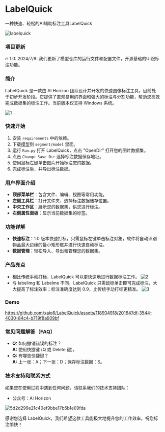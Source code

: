 # LabelQuick
一种快速、轻松的AI辅助标注工具LabelQuick

![labelquick](https://github.com/xaio6/LabelQuick/assets/118904918/144686bc-7b64-4cf6-bad9-fc389fd0817d)


### 项目更新
🔥 1.0: 2024/7/8: 我们更新了模型仓库的运行文件和配置文件，开源基础的UI跟标注功能。

### 简介
LabelQuick 是一款由 AI Horizon 团队设计并开发的快速图像标注工具，目前处于初步开发阶段。它提供了直观易用的界面和强大的标注与分割功能，帮助您高效完成数据集的标注工作。当前版本仅支持 Windows 系统。

![1](https://github.com/xaio6/LabelQuick/assets/118904918/bd06d644-7dbf-4240-89e7-1b55c7a7679a)


### 快速开始
1. 安装 `requirements` 中的依赖。
2. 下载[模型](https://pan.baidu.com/s/16xAgfkCgpDHR9eo2xoUIaQ?pwd=AIHZ)到 `segment/model` 里面。
3. 运行 `Run.py` 打开 LabelQuick，点击 "OpenDir" 打开您的图片数据集。
4. 点击 `Change Save Dir` 选择标注数据保存地址。
5. 使用鼠标左键单击图片开始标注您的数据。
7. 完成标注后，并导出标注数据。

### 用户界面介绍
- **顶部菜单栏**：包含文件、编辑、视图等常用功能。
- **左侧工具栏**：打开文件夹、选择标注数据储存位置。
- **中央工作区**：展示您的数据集，供您进行标注。
- **右侧属性面板**：显示当前数据集的标签。



### 功能详解
- **快速标注**：1.0 版本快速打标，只需鼠标左键单击标注对象，软件将自动识别物品最大边缘的最小矩形框并进行快速自动标注。
- **数据管理**：轻松导入、导出和管理您的数据集。

### 产品亮点
- 相比传统手动打标，LabelQuick 可以更快速地进行数据标注工作。
![2](https://github.com/xaio6/LabelQuick/assets/118904918/07221533-0d99-485f-84c9-0e1dca4855b7)
- 与 labelimg 和 Labelme 不同，LabelQuick 只需鼠标单击即可完成标注，大大提高了标注效率；标注准确度达到 0.9，比传统手动打标更精准。
![3](https://github.com/xaio6/LabelQuick/assets/118904918/9e5b137d-8482-4315-965e-3c483f2fb38f)

### Demo


https://github.com/xaio6/LabelQuick/assets/118904918/201647df-3544-4030-84c4-b719f8a909bf



### 常见问题解答（FAQ）
- **Q:** 如何撤销错误的标注？  
  **A:** 使用快捷键 (Q 或 Delete 键)。
- **Q:** 有哪些快捷键？  
  **A:** 上一张：A；下一张：D；保存标注数据：S。

### 技术支持和联系方式
如果您在使用过程中遇到任何问题，请联系我们的技术支持团队：
- 公众号：AI Horizon

![5d2d299e21c40ef9bbe17b5b1e09fda](https://github.com/xaio6/LabelQuick/assets/118904918/17e51083-3abc-4812-9d32-8819f85cb3be)




感谢您选择 LabelQuick，我们希望这款工具能极大地提升您的工作效率。祝您标注愉快！

